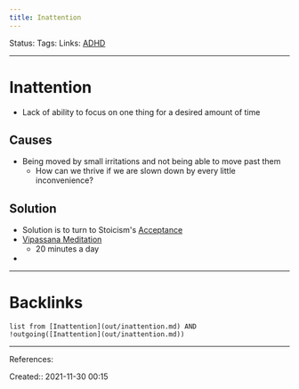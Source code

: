 ```yaml
---
title: Inattention
---
```

Status: 
Tags: 
Links: [ADHD](out/adhd.md)
___
# Inattention
- Lack of ability to focus on one thing for a desired amount of time
## Causes
- Being moved by small irritations and not being able to move past them
	- How can we thrive if we are slown down by every little inconvenience?
## Solution
- Solution is to turn to Stoicism's [Acceptance](out/acceptance.md)
- [Vipassana Meditation](out/vipassana-meditation.md)
	- 20 minutes a day
- 
___
# Backlinks
```dataview
list from [Inattention](out/inattention.md) AND !outgoing([Inattention](out/inattention.md))
```
___
References:

Created:: 2021-11-30 00:15
